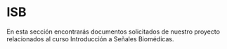 # ISB
En esta sección encontrarás documentos solicitados de nuestro proyecto relacionados al curso Introducción a Señales Biomédicas.


